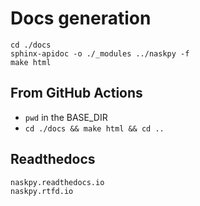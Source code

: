 # Docs generation

```shell
cd ./docs
sphinx-apidoc -o ./_modules ../naskpy -f 
make html
```

## From GitHub Actions

- `pwd` in the BASE_DIR
- `cd ./docs && make html && cd ..`

## Readthedocs

```
naskpy.readthedocs.io
naskpy.rtfd.io
```